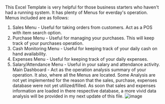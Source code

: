 This Excel Template is very helpful for those business starters who haven't had a running system.
It has plenty of Menus for everday's operation.
Menus included are as follows:
1. Sales Menu - Useful for taking orders from customers. Act as a POS with item search option.
2. Purchase Menu - Useful for managing your purchases. This will keep track of your purchases operation.
3. Cash Monitoring Menu - Useful for keeping track of your daily cash on hand availability.
4. Expenses Menu  - Useful for keeping track of your daily expenses.
5. Salary/Attendance Menu - Useful in your salary and attendance activity.
Main Dashboard - Act as the operation analysis summary of your operation. It also, where all the Menus are located.
Some Analysis are not yet implemented for the reason that the sales, purchase, expenses database were not yet utilized/filled.
As soon that sales and expenses information are loaded in there respective database, a more vivid data analysis will be provided in my next update of this file.
![image](https://github.com/mhelcabs/EXCEL-Templates/assets/144028191/30bad447-d13b-4603-aeae-be9c963e921d)
